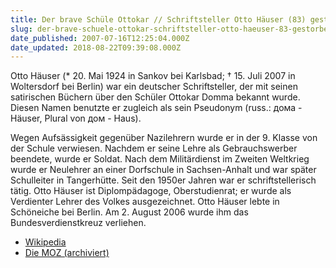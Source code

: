 ```yaml
---
title: Der brave Schüle Ottokar // Schriftsteller Otto Häuser (83) gestorben
slug: der-brave-schuele-ottokar-schriftsteller-otto-haeuser-83-gestorben
date_published: 2007-07-16T12:25:04.000Z
date_updated: 2018-08-22T09:39:08.000Z
---
```


Otto Häuser (* 20. Mai 1924 in Sankov bei Karlsbad; † 15. Juli 2007 in Woltersdorf bei Berlin) war ein deutscher Schriftsteller, der mit seinen satirischen Büchern über den Schüler Ottokar Domma bekannt wurde. Diesen Namen benutzte er zugleich als sein Pseudonym (russ.: дома - Häuser, Plural von дом - Haus).

Wegen Aufsässigkeit gegenüber Nazilehrern wurde er in der 9. Klasse von der Schule verwiesen. Nachdem er seine Lehre als Gebrauchswerber beendete, wurde er Soldat. Nach dem Militärdienst im Zweiten Weltkrieg wurde er Neulehrer an einer Dorfschule in Sachsen-Anhalt und war später Schulleiter in Tangerhütte. Seit den 1950er Jahren war er schriftstellerisch tätig. Otto Häuser ist Diplompädagoge, Oberstudienrat; er wurde als Verdienter Lehrer des Volkes ausgezeichnet. Otto Häuser lebte in Schöneiche bei Berlin. Am 2. August 2006 wurde ihm das Bundesverdienstkreuz verliehen.

- [Wikipedia](http://de.wikipedia.org/wiki/Otto_H%C3%A4user)
- [Die MOZ (archiviert)](http://web.archive.org/web/20070927201805/http://www.moz.de/index.php/Moz/Article/category/Kultur/id/192983)
